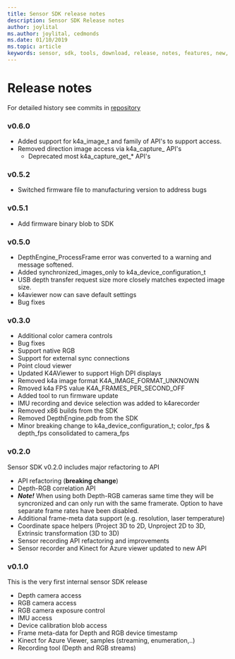 ```yaml
---
title: Sensor SDK release notes
description: Sensor SDK Release notes
author: joylital    
ms.author: joylital, cedmonds
ms.date: 01/10/2019
ms.topic: article
keywords: sensor, sdk, tools, download, release, notes, features, new, update
---
```


# Release notes

For detailed history see commits in [repository](https://microsoft.visualstudio.com/DefaultCollection/Analog/_git/analog.ai.depthcamera/commits?itemPath=%2F&itemVersion=GBdevelop)

### v0.6.0

* Added support for k4a_image_t and family of API's to support access.
* Removed direction image access via k4a_capture_ API's
    * Deprecated most k4a_capture_get_* API's

### v0.5.2

* Switched firmware file to manufacturing version to address bugs

### v0.5.1

* Add firmware binary blob to SDK

### v0.5.0

* DepthEngine_ProcessFrame error was converted to a warning and message softened.
* Added synchronized_images_only to k4a_device_configuration_t
* USB depth transfer request size more closely matches expected image size.
* k4aviewer now can save default settings
* Bug fixes

### v0.3.0

* Additional color camera controls
* Bug fixes
* Support native RGB
* Support for external sync connections
* Point cloud viewer
* Updated K4AViewer to support High DPI displays
* Removed k4a image format K4A\_IMAGE\_FORMAT\_UNKNOWN
* Rmoved k4a FPS value K4A\_FRAMES\_PER\_SECOND\_OFF
* Added tool to run firmware update
* IMU recording and device selection was added to k4arecorder
* Removed x86 builds from the SDK
* Removed DepthEngine.pdb from the SDK
* Minor breaking change to k4a_device_configuration_t; color_fps & depth_fps consolidated to camera_fps

### v0.2.0

Sensor SDK v0.2.0 includes major refactoring to API

* API refactoring (**breaking change**)
* Depth-RGB correlation API
* ***Note!*** When using both Depth-RGB cameras same time they will be syncronized and can only run with the same framerate. Option to have separate frame rates have been disabled.
* Additional frame-meta data support (e.g. resolution, laser temperature)
* Coordinate space helpers (Project 3D to 2D, Unproject 2D to 3D, Extrinsic transformation (3D to 3D)
* Sensor recording API refactoring and improvements
* Sensor recorder and Kinect for Azure viewer updated to new API

### v0.1.0

This is the very first internal sensor SDK release

* Depth camera access
* RGB camera access
* RGB camera exposure control
* IMU access
* Device calibration blob access
* Frame meta-data for Depth and RGB device timestamp
* Kinect for Azure Viewer, samples (streaming, enumeration,..)
* Recording tool (Depth and RGB streams)
